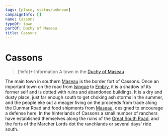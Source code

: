 ```yaml
---
tags: [place, status/unknown]
campaignInfo: []
name: Cassons
typeOf: town
partOf: Duchy of Maseau
title: Cassons
---
```


# Cassons
>[!info]+ Information
> A town in the [Duchy of Maseau](<./duchy-of-maseau.md>)

The main town in southern [Maseau](<./duchy-of-maseau.md>) is the border fort of Cassons. Once an important town on the road from [Isingue](<../../istaros-watershed/isingue.md>) to [Embry](<../sembara/heartlands/embry.md>), it is a shadow of its former self and is dotted with ruins and abandoned buildings. It is a dry and dusty place, just far enough south to get choking ash storms in the summer, and the people eke out a meager living on the proceeds from trade along the Dunmar Road and food shipments from [Maseau](<./duchy-of-maseau.md>), designed to encourage a defense here. In the hinterlands of Cassons a small number of ranchers have established themselves along the ruins of the [Great South Road](<../roads/great-south-road.md>), and the forts of the Marcher Lords dot the ranchlands or several days' ride south.
